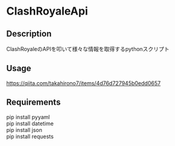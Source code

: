 ClashRoyaleApi
===

## Description
ClashRoyaleのAPIを叩いて様々な情報を取得するpythonスクリプト

## Usage
https://qiita.com/takahirono7/items/4d76d727945b0edd0657

## Requirements
pip install pyyaml  
pip install datetime  
pip install json  
pip install requests  
     
